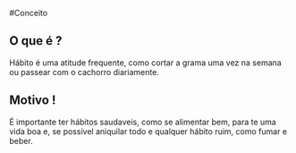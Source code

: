 #Conceito 

## O que é ?

Hábito é uma atitude frequente, como cortar a grama uma vez na semana ou passear com o cachorro diariamente.

## Motivo !

É importante ter hábitos saudaveis, como se alimentar bem,  para te uma vida boa e, se possivel aniquilar todo e qualquer hábito ruim, como fumar e beber.